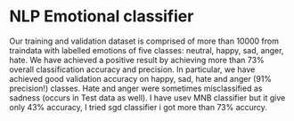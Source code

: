 # NLP Emotional classifier
Our training and validation dataset is comprised of more than 10000 from traindata with labelled emotions of five classes: neutral, happy, sad, anger, hate.
We have achieved a positive result by achieving more than 73% overall classification accuracy and precision.
In particular, we have achieved good validation accuracy on happy, sad, hate and anger (91% precision!) classes. Hate and anger were sometimes misclassified as sadness (occurs in Test data as well).
I have usev MNB classifier but it give only 43% accuracy, I tried sgd classifier i got more than 73% accurcy.
